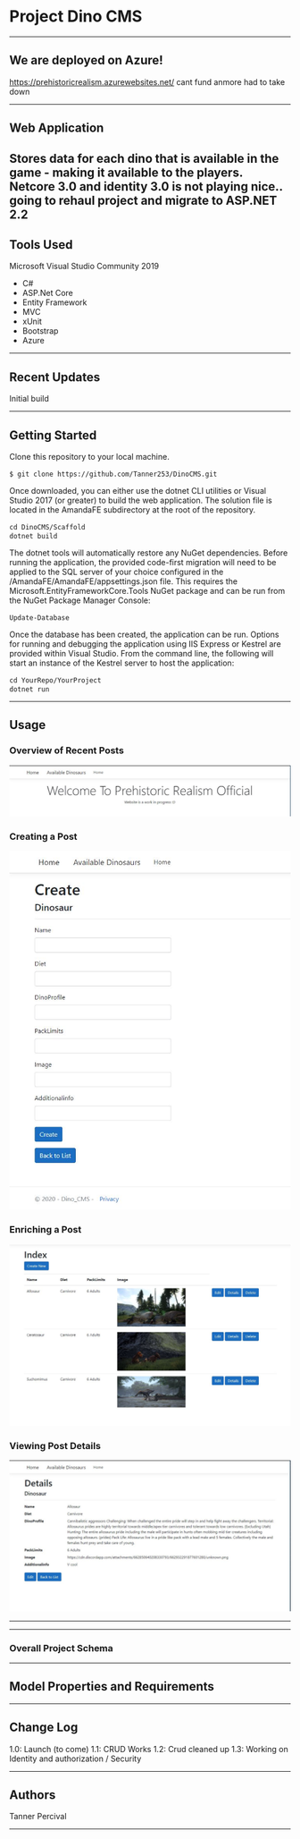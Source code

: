 
# Project Dino CMS

---------------------------------
## We are deployed on Azure!
https://prehistoricrealism.azurewebsites.net/
cant fund anmore had to take down

---------------------------------
## Web Application
Stores data for each dino that is available in the game - making it available to the players.
 Netcore 3.0 and identity 3.0 is not playing nice.. going to rehaul project and migrate to ASP.NET 2.2
---------------------------------

## Tools Used
Microsoft Visual Studio Community 2019

- C#
- ASP.Net Core
- Entity Framework
- MVC
- xUnit
- Bootstrap
- Azure


---------------------------------

## Recent Updates
Initial build

---------------------------

## Getting Started

Clone this repository to your local machine.
```
$ git clone https://github.com/Tanner253/DinoCMS.git
```
Once downloaded, you can either use the dotnet CLI utilities or Visual Studio 2017 (or greater) to build the web application. The solution file is located in the AmandaFE subdirectory at the root of the repository.
```
cd DinoCMS/Scaffold
dotnet build
```
The dotnet tools will automatically restore any NuGet dependencies. Before running the application, the provided code-first migration will need to be applied to the SQL server of your choice configured in the /AmandaFE/AmandaFE/appsettings.json file. This requires the Microsoft.EntityFrameworkCore.Tools NuGet package and can be run from the NuGet Package Manager Console:
```
Update-Database
```
Once the database has been created, the application can be run. Options for running and debugging the application using IIS Express or Kestrel are provided within Visual Studio. From the command line, the following will start an instance of the Kestrel server to host the application:
```
cd YourRepo/YourProject
dotnet run
```

---------------------------------

## Usage


### Overview of Recent Posts
![Home](/DinoCMS/DinoCMS/Data/Readme/Home.JPG)

### Creating a Post
![Post Creation](/DinoCMS/DinoCMS/Data/Readme/Create.JPG)

### Enriching a Post
![Enriching Post](/DinoCMS/DinoCMS/Data/Readme/DIndex.JPG)

### Viewing Post Details
![Details of Post](/DinoCMS/DinoCMS/Data/Readme/Details.JPG)

---------------------------

---------------------------

### Overall Project Schema

---------------------------
## Model Properties and Requirements
---------------------------

## Change Log
1.0: Launch (to come)
1.1: CRUD Works
1.2: Crud cleaned up
1.3: Working on Identity and authorization / Security

------------------------------

## Authors
Tanner Percival

------------------------------
